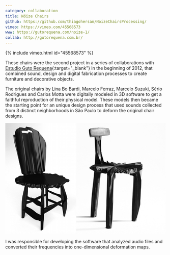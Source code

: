 ```yaml
---
category: collaboration
title: Nóize Chairs
github: https://github.com/thiagohersan/NoizeChairsProcessing/
vimeo: https://vimeo.com/45568573
www: https://gutorequena.com/noize-1/
collab: http://gutorequena.com.br/
---
```

{% include vimeo.html id="45568573" %}

These chairs were the second project in a series of collaborations with [Estudio Guto Requena](http://www.gutorequena.com.br/){:target="_blank"} in the beginning of 2012, that combined sound, design and digital fabrication processes to create furniture and decorative objects. 

The original chairs by Lina Bo Bardi, Marcelo Ferraz, Marcelo Suzuki, Sério Rodrigues and Carlos Motta were digitally modeled in 3D software to get a faithful reproduction of their physical model. These models then became the starting point for an unique design process that used sounds collected from 3 distinct neighborhoods in São Paulo to deform the original chair designs.

![](/assets/projects/noize-chairs/NoizeChairs2.jpg)

I was responsible for developing the software that analyzed audio files and converted their frequencies into one-dimensional deformation maps.
